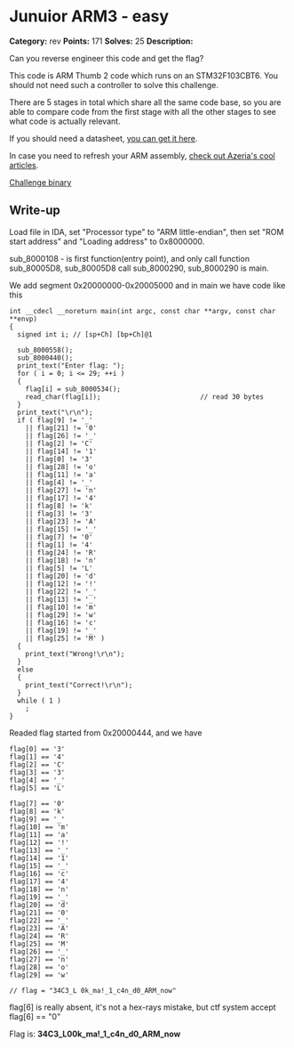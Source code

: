 # Junuior ARM3 - easy

**Category:** rev
**Points:** 171
**Solves:** 25
**Description:**

Can you reverse engineer this code and get the flag?

This code is ARM Thumb 2 code which runs on an STM32F103CBT6. You should not need such a controller to solve this challenge.

There are 5 stages in total which share all the same code base, so you are able to compare code from the first stage with all the other stages to see what code is actually relevant.

If you should need a datasheet, [you can get it here](http://www.st.com/content/ccc/resource/technical/document/reference_manual/59/b9/ba/7f/11/af/43/d5/CD00171190.pdf/files/CD00171190.pdf/jcr:content/translations/en.CD00171190.pdf).

In case you need to refresh your ARM assembly, [check out Azeria's cool articles](https://azeria-labs.com/writing-arm-assembly-part-1/).

[Challenge binary](arm_stage3.bin)

## Write-up

Load file in IDA, set "Processor type" to "ARM little-endian", then set "ROM start address" and "Loading address" to 0x8000000.

sub_8000108 - is first function(entry point), and only call function sub_80005D8, sub_80005D8 call sub_8000290, sub_8000290 is main.

We add segment 0x20000000-0x20005000 and in main we have code like this
```
int __cdecl __noreturn main(int argc, const char **argv, const char **envp)
{
  signed int i; // [sp+Ch] [bp+Ch]@1

  sub_8000558();
  sub_8000440();
  print_text("Enter flag: ");
  for ( i = 0; i <= 29; ++i )
  {
    flag[i] = sub_8000534();
    read_char(flag[i]);                         // read 30 bytes
  }
  print_text("\r\n");
  if ( flag[9] != '_'
    || flag[21] != '0'
    || flag[26] != '_'
    || flag[2] != 'C'
    || flag[14] != '1'
    || flag[0] != '3'
    || flag[28] != 'o'
    || flag[11] != 'a'
    || flag[4] != '_'
    || flag[27] != 'n'
    || flag[17] != '4'
    || flag[8] != 'k'
    || flag[3] != '3'
    || flag[23] != 'A'
    || flag[15] != '_'
    || flag[7] != '0'
    || flag[1] != '4'
    || flag[24] != 'R'
    || flag[18] != 'n'
    || flag[5] != 'L'
    || flag[20] != 'd'
    || flag[12] != '!'
    || flag[22] != '_'
    || flag[13] != '_'
    || flag[10] != 'm'
    || flag[29] != 'w'
    || flag[16] != 'c'
    || flag[19] != '_'
    || flag[25] != 'M' )
  {
    print_text("Wrong!\r\n");
  }
  else
  {
    print_text("Correct!\r\n");
  }
  while ( 1 )
    ;
}
```

Readed flag started from 0x20000444, and we have
```
flag[0] == '3'
flag[1] == '4'
flag[2] == 'C'
flag[3] == '3'
flag[4] == '_'
flag[5] == 'L'

flag[7] == '0'
flag[8] == 'k'
flag[9] == '_'
flag[10] == 'm'
flag[11] == 'a'
flag[12] == '!'
flag[13] == '_'
flag[14] == '1'
flag[15] == '_'
flag[16] == 'c'
flag[17] == '4'
flag[18] == 'n'
flag[19] == '_'
flag[20] == 'd'
flag[21] == '0'
flag[22] == '_'
flag[23] == 'A'
flag[24] == 'R'
flag[25] == 'M'
flag[26] == '_'
flag[27] == 'n'
flag[28] == 'o'
flag[29] == 'w'

// flag = "34C3_L 0k_ma!_1_c4n_d0_ARM_now"
```
flag[6] is really absent, it's not a hex-rays mistake, but ctf system accept flag[6] == "0"

Flag is: **34C3_L00k_ma!_1_c4n_d0_ARM_now**
